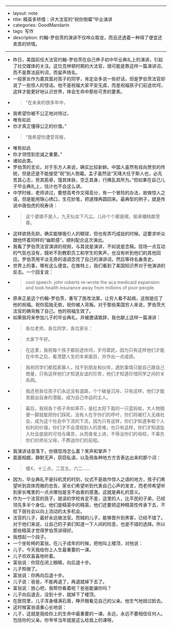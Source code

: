 - --
- layout: note
- title: 精英多矫情：评大法官的“祝你倒霉”毕业演讲
- categories: GoodMandarin
- tags: 写作
- description: 约翰-罗伯茨的演讲不仅哗众取宠，而且还透着一种得了便宜还卖乖的矫情。
- --
- 昨日，美国前任大法官约翰-罗伯茨在自己养子初中毕业典礼上的演讲，引起了社交媒体的关注。这位克林顿时期的大法官，很可能是靠这样一篇演讲词，而不是靠法庭判词，而留声扬名。
- 一般家长作为嘉宾面对孩子的同学，肯定会多说一些好话，但是罗伯茨法官却说了一些惊人的怪话。他不是祝福大家平安无虞，而是祝福孩子们前途坎坷，这样才能更好地认识世界，体会生命中那些可贵的要素。
- > “在未来的很多年中，
- 我希望你被不公正地对待过，
- 唯有如此
- 你才真正懂得公正的价值。”
- > “我希望你遭受背叛，
- 唯有如此
- 你才领悟到忠诚之重要。”
- 诸如此类。
- 罗伯茨的言论，对于东方人来说，确实比较新鲜。中国人虽然有叔向贺贫的传统，但是还是不能接受“祝”别人倒霉。孟子虽然说“天降大任于斯人也，必先苦其心志，劳其筋骨，饿其体肤，空乏其身，行拂乱其所为。”但如果在自己儿子毕业典礼上，估计也不会这么讲。
- 中学时候，老师讲过，要想高考作文得高分，有一个冒险的办法，故做惊人之语，但是能用锦心绣口，生花妙笔，把道理再圆回来。最典型的例子，就是传说中唐伯虎的祝寿诗：
- > 这个婆娘不是人，九天仙女下凡尘。儿孙个个都是贼，偷来蟠桃献至尊。
- 这样欲扬先抑，确实能够吸引人的眼球，但也有弄巧成拙的时候。这要求听众跟他怀着同样的“幽默感”，顺利配合这次演出。
- 我看了罗伯茨法官演讲的视频，与其说是演讲，不如说是念稿。现场一点互动的气氛也没有，既听不到教职员工和学生的笑声，也没有听到他们的其他回应。罗伯茨用平淡无奇的语调念完了自己的演讲词，然后等待名垂青史。
- 世界上的事，哪有这么便宜。在推特上，我们看到了美国知识界对于他演讲的反击。一个回复说：
- > cool speech. john roberts re-wrote the aca medicaid expansion and took health insurance away from millions of poor people.
- 原来正是这个约翰-罗伯茨，重写了医改法案，让穷人看不起病，这倒是应了他的祝福。祝你孤独无依，祝你被人背叛。对于那些美国穷人来说，罗伯茨大法官的确背叛了自己。他的祝福生效了。
- 如果我将来参加儿子的毕业典礼，并被邀请致辞，我也献上这样一篇演讲：
- > 各位老师，各位同学，各位家长：
- > 大家下午好。
- > 在这里，我祝每个孩子都前途坎坷，岁月蹉跎，因为只有这样他们才能在中年之后，看清楚人生的本来面目，并作出一点成绩。
- > 我祝同学们都孤家寡人，找不到朋友和伙伴，遇到事情只能自己跟自己商量，只有这样他们才知道友谊的珍贵，他们才知道珍惜同学之间的关系网。
- > 我还祝各位孩子们永远没有退路，个个破釜沉舟，只有这样，他们才能发掘出自身的潜能，成为自己命运的主人。
- > 最后，我祝各个孩子命如草芥，是红太阳下面的一只蓝蚂蚁，大人物随便一脚就能把你们踩死，没有人在乎你们的呼吁，你们将被打入无缘社会，成为这个社会中下流的下流，因为只有这样，你们才知道争取个人权利的价值，你们才不会漠视别人的苦难，也只有这样，你们才知道坠入社会底层的可怕与痛苦，从而奋发上进，不辱没你们的母校，不辜负你们的师长父母，不葬送你们的前程。
- 我演讲话音落下，你猜现场怎么着？笑声和掌声？
- 面面相觑，静默无声，窃窃私语，以及用各种地方方言表达出来的那个词：
- > 傻X，十三点，二百五，六二……
- 因为，毕业典礼不是抖机灵的时刻，仪式不是故作惊人之语的地方，孩子们希望听到具体而微的忠告，家长们希望听到代表自己心声的发言，而老师希望听到家长嘴里的一点点哪怕是言不由衷的感激。这就是典礼的意义。
- 作为一个法官的孩子，就读的学校肯定不差，这里的人，比平民的子弟，已经领先多半个身位。他们是精英中的精英，他们还要把这种精英性传承下去，不给下层社会以向上流动的太多机会。
- 法官的儿子，最好永远做法官。而贼的儿子，能够晋升到黑客，已经不错了。对于他们来说，让自己的子弟们知道一下人间的险恶，也是不错的选择。所以那些精英才觉得罗伯茨讲得好。
- 我想起一个段子。
- 一个坐轮椅的富翁，在儿子成年的时候，把他叫上楼顶，对他说：
- 儿子，今天我给你上人生最重要的一课。
- 儿子欢欢喜喜地听着。
- 富翁说：你现在闭上眼睛，向后退十步。
- 儿子照做了。
- 富翁说：你再向后退十步。
- 儿子说：爸爸，不能再退了，再退就掉下去了。
- 富翁说：放心吧，我帮你看着呢？爸爸能骗你吗？
- 儿子向后退去，没到十步，就掉下了楼顶。
- 在医院里，儿子浑身缠满石膏，睁开眼看见自己的父亲。他生气地扭过脸去。
- 这时候富翁语重心长地说：
- 儿子，这就是我给你上的生命中最重要的一课。永远，永远不要相信任何人。包括你的父亲。你爷爷当年就是这么给我上的课呀。
